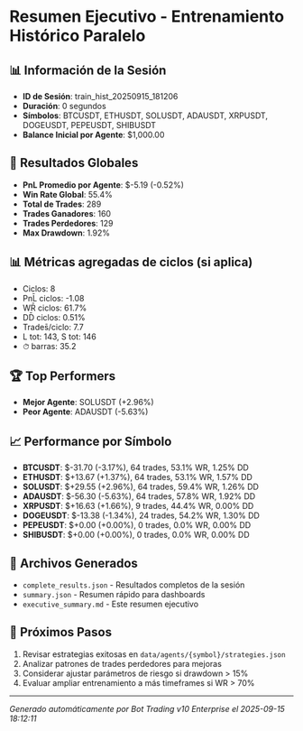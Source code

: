 # Resumen Ejecutivo - Entrenamiento Histórico Paralelo

## 📊 Información de la Sesión
- **ID de Sesión**: train_hist_20250915_181206
- **Duración**: 0 segundos
- **Símbolos**: BTCUSDT, ETHUSDT, SOLUSDT, ADAUSDT, XRPUSDT, DOGEUSDT, PEPEUSDT, SHIBUSDT
- **Balance Inicial por Agente**: $1,000.00

## 🎯 Resultados Globales
- **PnL Promedio por Agente**: $-5.19 (-0.52%)
- **Win Rate Global**: 55.4%
- **Total de Trades**: 289
- **Trades Ganadores**: 160
- **Trades Perdedores**: 129
- **Max Drawdown**: 1.92%

## 📊 Métricas agregadas de ciclos (si aplica)
- Ciclos: 8
- PnL̄ ciclos: -1.08
- WR̄ ciclos: 61.7%
- DD̄ ciclos: 0.51%
- Trades̄/ciclo: 7.7
- L tot: 143, S tot: 146
- ⏱̄ barras: 35.2


## 🏆 Top Performers
- **Mejor Agente**: SOLUSDT (+2.96%)
- **Peor Agente**: ADAUSDT (-5.63%)

## 📈 Performance por Símbolo
- **BTCUSDT**: $-31.70 (-3.17%), 64 trades, 53.1% WR, 1.25% DD
- **ETHUSDT**: $+13.67 (+1.37%), 64 trades, 53.1% WR, 1.57% DD
- **SOLUSDT**: $+29.55 (+2.96%), 64 trades, 59.4% WR, 1.26% DD
- **ADAUSDT**: $-56.30 (-5.63%), 64 trades, 57.8% WR, 1.92% DD
- **XRPUSDT**: $+16.63 (+1.66%), 9 trades, 44.4% WR, 0.00% DD
- **DOGEUSDT**: $-13.38 (-1.34%), 24 trades, 54.2% WR, 1.30% DD
- **PEPEUSDT**: $+0.00 (+0.00%), 0 trades, 0.0% WR, 0.00% DD
- **SHIBUSDT**: $+0.00 (+0.00%), 0 trades, 0.0% WR, 0.00% DD

## 📁 Archivos Generados
- `complete_results.json` - Resultados completos de la sesión
- `summary.json` - Resumen rápido para dashboards
- `executive_summary.md` - Este resumen ejecutivo

## 🎯 Próximos Pasos
1. Revisar estrategias exitosas en `data/agents/{symbol}/strategies.json`
2. Analizar patrones de trades perdedores para mejoras
3. Considerar ajustar parámetros de riesgo si drawdown > 15%
4. Evaluar ampliar entrenamiento a más timeframes si WR > 70%

---
*Generado automáticamente por Bot Trading v10 Enterprise el 2025-09-15 18:12:11*
